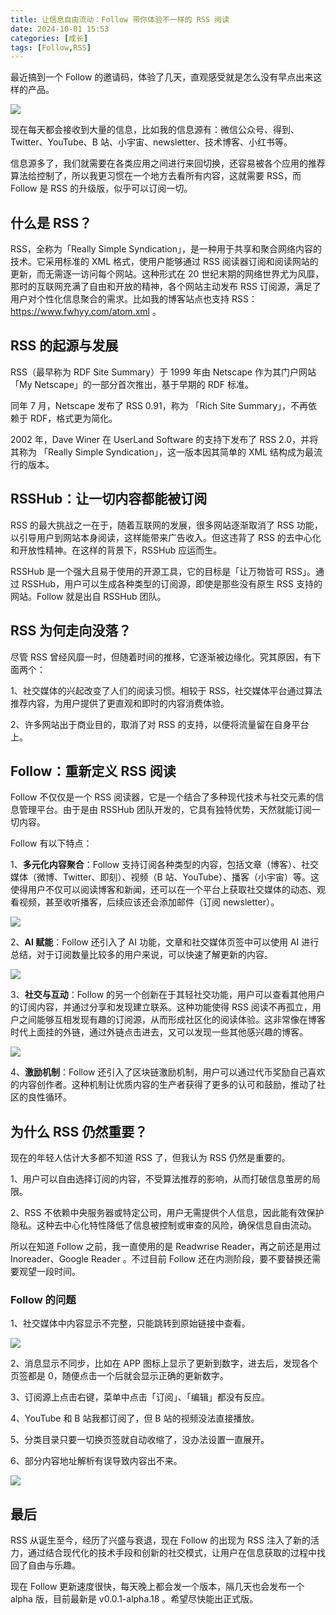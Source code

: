 ```yaml
---
title: 让信息自由流动：Follow 带你体验不一样的 RSS 阅读
date: 2024-10-01 15:53
categories: [成长]
tags: [Follow,RSS]
---
```

最近搞到一个 Follow 的邀请码，体验了几天，直观感受就是怎么没有早点出来这样的产品。

<!-- more -->

![](https://cdn.jsdelivr.net/gh/oec2003/hblog-images/img/202409301724196.webp)

现在每天都会接收到大量的信息，比如我的信息源有：微信公众号、得到、Twitter、YouTube、B 站、小宇宙、newsletter、技术博客、小红书等。

信息源多了，我们就需要在各类应用之间进行来回切换，还容易被各个应用的推荐算法给控制了，所以我更习惯在一个地方去看所有内容，这就需要 RSS，而 Follow 是 RSS 的升级版，似乎可以订阅一切。

## 什么是 RSS？

RSS，全称为「Really Simple Syndication」，是一种用于共享和聚合网络内容的技术。它采用标准的 XML 格式，使用户能够通过 RSS 阅读器订阅和阅读网站的更新，而无需逐一访问每个网站。这种形式在 20 世纪末期的网络世界尤为风靡，那时的互联网充满了自由和开放的精神，各个网站主动发布 RSS 订阅源，满足了用户对个性化信息聚合的需求。比如我的博客站点也支持 RSS：https://www.fwhyy.com/atom.xml 。

## RSS 的起源与发展

RSS（最早称为 RDF Site Summary）于 1999 年由 Netscape 作为其门户网站 「My Netscape」的一部分首次推出，基于早期的 RDF 标准。

同年 7 月，Netscape 发布了 RSS 0.91，称为 「Rich Site Summary」，不再依赖于 RDF，格式更为简化。

2002 年，Dave Winer 在 UserLand Software 的支持下发布了 RSS 2.0，并将其称为 「Really Simple Syndication」，这一版本因其简单的 XML 结构成为最流行的版本。

## RSSHub：让一切内容都能被订阅

RSS 的最大挑战之一在于，随着互联网的发展，很多网站逐渐取消了 RSS 功能，以引导用户到网站本身阅读，这样能带来广告收入。但这违背了 RSS 的去中心化和开放性精神。在这样的背景下，RSSHub 应运而生。

RSSHub 是一个强大且易于使用的开源工具，它的目标是「让万物皆可 RSS」。通过 RSSHub，用户可以生成各种类型的订阅源，即使是那些没有原生 RSS 支持的网站。Follow 就是出自 RSSHub 团队。

## RSS 为何走向没落？

尽管 RSS 曾经风靡一时，但随着时间的推移，它逐渐被边缘化。究其原因，有下面两个：

1、社交媒体的兴起改变了人们的阅读习惯。相较于 RSS，社交媒体平台通过算法推荐内容，为用户提供了更直观和即时的内容消费体验。

2、许多网站出于商业目的，取消了对 RSS 的支持，以便将流量留在自身平台上。

## Follow：重新定义 RSS 阅读

Follow 不仅仅是一个 RSS 阅读器，它是一个结合了多种现代技术与社交元素的信息管理平台。由于是由 RSSHub 团队开发的，它具有独特优势，天然就能订阅一切内容。

Follow 有以下特点：

1、**多元化内容聚合**：Follow 支持订阅各种类型的内容，包括文章（博客）、社交媒体（微博、Twitter、即刻）、视频（B 站、YouTube）、播客（小宇宙）等。这使得用户不仅可以阅读博客和新闻，还可以在一个平台上获取社交媒体的动态、观看视频，甚至收听播客，后续应该还会添加邮件（订阅 newsletter）。

![](https://cdn.jsdelivr.net/gh/oec2003/hblog-images/img/202409301724112.webp)

2、**AI 赋能**：Follow 还引入了 AI 功能，文章和社交媒体页签中可以使用 AI 进行总结，对于订阅数量比较多的用户来说，可以快速了解更新的内容。

![](https://cdn.jsdelivr.net/gh/oec2003/hblog-images/img/202409301725338.webp)

3、**社交与互动**：Follow 的另一个创新在于其轻社交功能，用户可以查看其他用户的订阅内容，并通过分享和发现建立联系。这种功能使得 RSS 阅读不再孤立，用户之间能够互相发现有趣的订阅源，从而形成社区化的阅读体验。这非常像在博客时代上面挂的外链，通过外链点击进去，又可以发现一些其他感兴趣的博客。

![](https://cdn.jsdelivr.net/gh/oec2003/hblog-images/img/202409301725915.webp)

4、**激励机制**：Follow 还引入了区块链激励机制，用户可以通过代币奖励自己喜欢的内容创作者。这种机制让优质内容的生产者获得了更多的认可和鼓励，推动了社区的良性循环。

## 为什么 RSS 仍然重要？

现在的年轻人估计大多都不知道 RSS 了，但我认为 RSS 仍然是重要的。

1、用户可以自由选择订阅的内容，不受算法推荐的影响，从而打破信息茧房的局限。

2、RSS 不依赖中央服务器或特定公司，用户无需提供个人信息，因此能有效保护隐私。这种去中心化特性降低了信息被控制或审查的风险，确保信息自由流动。

所以在知道 Follow 之前，我一直使用的是 Readwrise Reader，再之前还是用过 Inoreader、Google Reader 。不过目前 Follow 还在内测阶段，要不要替换还需要观望一段时间。

### Follow 的问题

1、社交媒体中内容显示不完整，只能跳转到原始链接中查看。

![](https://cdn.jsdelivr.net/gh/oec2003/hblog-images/img/202409301725571.webp)

2、消息显示不同步，比如在 APP 图标上显示了更新到数字，进去后，发现各个页签都是 0，随便点击一个后就会显示正确的更新数字。

3、订阅源上点击右键，菜单中点击「订阅」、「编辑」都没有反应。

4、YouTube 和 B 站我都订阅了，但 B 站的视频没法直接播放。

5、分类目录只要一切换页签就自动收缩了，没办法设置一直展开。

6、部分内容地址解析有误导致内容出不来。

![](https://cdn.jsdelivr.net/gh/oec2003/hblog-images/img/202409301725994.webp)

## 最后

RSS 从诞生至今，经历了兴盛与衰退，现在 Follow 的出现为 RSS 注入了新的活力，通过结合现代化的技术手段和创新的社交模式，让用户在信息获取的过程中找回了自由与乐趣。

现在 Follow 更新速度很快，每天晚上都会发一个版本，隔几天也会发布一个 alpha 版，目前最新是 v0.0.1-alpha.18 。希望尽快能出正式版。
